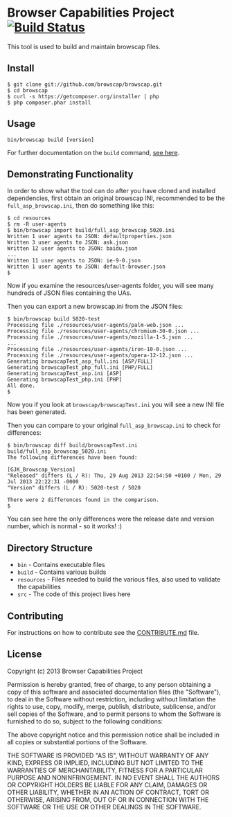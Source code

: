 Browser Capabilities Project [![Build Status](https://travis-ci.org/asgrim/browscap.png?branch=new-json-format)](https://travis-ci.org/asgrim/browscap)
============================

This tool is used to build and maintain browscap files.

## Install

```
$ git clone git://github.com/browscap/browscap.git
$ cd browscap
$ curl -s https://getcomposer.org/installer | php
$ php composer.phar install
```

## Usage

```
bin/browscap build [version]
```

For further documentation on the `build` command, [see here](https://github.com/browscap/browscap/wiki/Build-Command).

## Demonstrating Functionality

In order to show what the tool can do after you have cloned and installed dependencies, first obtain an original browscap INI, recommended to be the `full_asp_browscap.ini`, then do something like this:

```
$ cd resources
$ rm -R user-agents
$ bin/browscap import build/full_asp_browscap_5020.ini
Written 1 user agents to JSON: defaultproperties.json
Written 3 user agents to JSON: ask.json
Written 12 user agents to JSON: baidu.json
...
Written 11 user agents to JSON: ie-9-0.json
Written 1 user agents to JSON: default-browser.json
$
```

Now if you examine the resources/user-agents folder, you will see many hundreds of JSON files containing the UAs.

Then you can export a new browscap.ini from the JSON files:

```
$ bin/browscap build 5020-test
Processing file ./resources/user-agents/palm-web.json ...
Processing file ./resources/user-agents/chromium-30-0.json ...
Processing file ./resources/user-agents/mozilla-1-5.json ...
...
Processing file ./resources/user-agents/iron-10-0.json ...
Processing file ./resources/user-agents/opera-12-12.json ...
Generating browscapTest_asp_full.ini [ASP/FULL]
Generating browscapTest_php_full.ini [PHP/FULL]
Generating browscapTest_asp.ini [ASP]
Generating browscapTest_php.ini [PHP]
All done.
$
```

Now you if you look at `browscap/browscapTest.ini` you will see a new INI file has been generated.

Then you can compare to your original `full_asp_browscap.ini` to check for differences:

```
$ bin/browscap diff build/browscapTest.ini build/full_asp_browscap_5020.ini
The following differences have been found:

[GJK_Browscap_Version]
"Released" differs (L / R): Thu, 29 Aug 2013 22:54:50 +0100 / Mon, 29 Jul 2013 22:22:31 -0000
"Version" differs (L / R): 5020-test / 5020

There were 2 differences found in the comparison.
$
```

You can see here the only differences were the release date and version number, which is normal - so it works! :)

## Directory Structure

* `bin` - Contains executable files
* `build` - Contains various builds
* `resources` - Files needed to build the various files, also used to validate the capabilities
* `src` - The code of this project lives here

## Contributing

For instructions on how to contribute see the [CONTRIBUTE.md](https://github.com/browscap/browscap/blob/master/CONTRIBUTE.md) file.

## License

Copyright (c) 2013 Browser Capabilities Project

Permission is hereby granted, free of charge, to any person obtaining a copy
of this software and associated documentation files (the "Software"), to deal
in the Software without restriction, including without limitation the rights
to use, copy, modify, merge, publish, distribute, sublicense, and/or sell
copies of the Software, and to permit persons to whom the Software is furnished
to do so, subject to the following conditions:

The above copyright notice and this permission notice shall be included in all
copies or substantial portions of the Software.

THE SOFTWARE IS PROVIDED "AS IS", WITHOUT WARRANTY OF ANY KIND, EXPRESS OR
IMPLIED, INCLUDING BUT NOT LIMITED TO THE WARRANTIES OF MERCHANTABILITY,
FITNESS FOR A PARTICULAR PURPOSE AND NONINFRINGEMENT. IN NO EVENT SHALL THE
AUTHORS OR COPYRIGHT HOLDERS BE LIABLE FOR ANY CLAIM, DAMAGES OR OTHER
LIABILITY, WHETHER IN AN ACTION OF CONTRACT, TORT OR OTHERWISE, ARISING FROM,
OUT OF OR IN CONNECTION WITH THE SOFTWARE OR THE USE OR OTHER DEALINGS IN
THE SOFTWARE.
